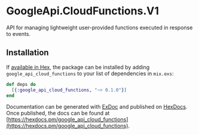 # GoogleApi.CloudFunctions.V1

API for managing lightweight user-provided functions executed in response to events.

## Installation

If [available in Hex](https://hex.pm/docs/publish), the package can be installed
by adding `google_api_cloud_functions` to your list of dependencies in `mix.exs`:

```elixir
def deps do
  [{:google_api_cloud_functions, "~> 0.1.0"}]
end
```

Documentation can be generated with [ExDoc](https://github.com/elixir-lang/ex_doc)
and published on [HexDocs](https://hexdocs.pm). Once published, the docs can
be found at [https://hexdocs.pm/google_api_cloud_functions](https://hexdocs.pm/google_api_cloud_functions).

